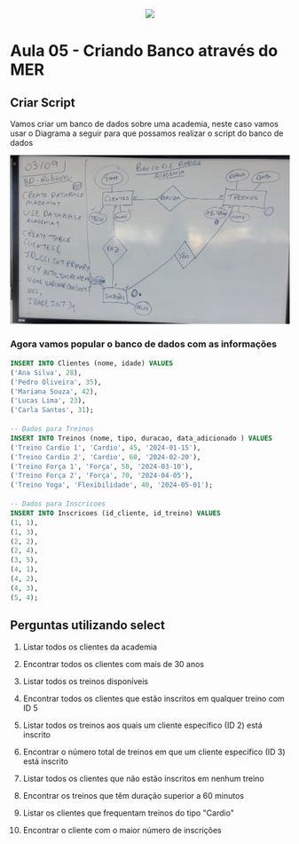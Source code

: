 
<div align = "center">
<img src ="https://github.com/user-attachments/assets/4b69c7d1-bdd6-47cf-8d84-02dd8b92abeb"/>
</div>

# Aula 05 - Criando Banco através do MER

## Criar Script

Vamos criar um banco de dados sobre uma academia, neste caso vamos usar o Diagrama a seguir para que possamos realizar o script do banco de dados

![alt text](lousa.jpg)

### Agora vamos popular o banco de dados com as informações

```sql
INSERT INTO Clientes (nome, idade) VALUES
('Ana Silva', 28),
('Pedro Oliveira', 35),
('Mariana Souza', 42),
('Lucas Lima', 23),
('Carla Santos', 31);

-- Dados para Treinos
INSERT INTO Treinos (nome, tipo, duracao, data_adicionado ) VALUES
('Treino Cardio 1', 'Cardio', 45, '2024-01-15'),
('Treino Cardio 2', 'Cardio', 60, '2024-02-20'),
('Treino Força 1', 'Força', 50, '2024-03-10'),
('Treino Força 2', 'Força', 70, '2024-04-05'),
('Treino Yoga', 'Flexibilidade', 40, '2024-05-01');

-- Dados para Inscricoes
INSERT INTO Inscricoes (id_cliente, id_treino) VALUES
(1, 1),
(1, 3),
(2, 2),
(2, 4),
(3, 5),
(4, 1),
(4, 2),
(4, 3),
(5, 4);
```

## Perguntas utilizando select

 1. Listar todos os clientes da academia

2. Encontrar todos os clientes com mais de 30 anos

3. Listar todos os treinos disponíveis

4. Encontrar todos os clientes que estão inscritos em qualquer treino com ID 5

5. Listar todos os treinos aos quais um cliente específico (ID 2) está inscrito

6. Encontrar o número total de treinos em que um cliente específico (ID 3) está inscrito

7. Listar todos os clientes que não estão inscritos em nenhum treino

8. Encontrar os treinos que têm duração superior a 60 minutos

9. Listar os clientes que frequentam treinos do tipo "Cardio"

10. Encontrar o cliente com o maior número de inscrições
